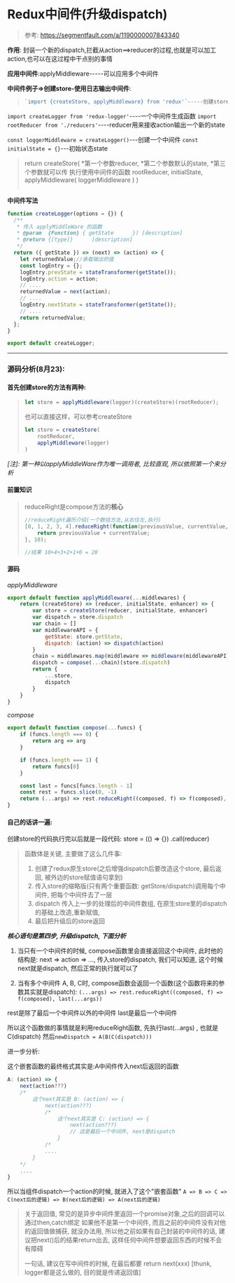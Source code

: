 # Redux中间件(升级dispatch)

> 参考: https://segmentfault.com/a/1190000007843340

**作用**: 封装一个新的dispatch,拦截从action==>reducer的过程,也就是可以加工action,也可以在这过程中干点别的事情


**应用中间件**:applyMiddleware-----可以应用多个中间件

**中间件例子=>创建store-使用日志输出中间件**:
	
> ```javascript	
> `import {createStore, applyMiddleware} from 'redux'`-----创建store的函数,应用中间件的函数
`import createLogger from 'redux-logger'`----一个中间件生成函数
`import rootReducer from './reducers'`----reducer用来接收action输出一个新的state
>
`const loggerMiddleware = createLogger()`---创建一个中间件
`const initialState = {}`---初始状态state
> return createStore(
> 	*第一个参数reducer,
> 	*第二个参数默认的state,
> 	*第三个参数就可以传 执行使用中间件的函数
> 		rootReducer,
> 		initialState,
> 		applyMiddleware(
> 			loggerMiddleware
> 		)
> 	)
> ```

**中间件写法**

```javascript
function createLogger(options = {}) {
  /**
   * 传入 applyMiddleWare 的函数
   * @param  {Function} { getState      }) [description]
   * @return {[type]}      [description]
   */
  return ({ getState }) => (next) => (action) => {
    let returnedValue;//承载输出的值
    const logEntry = {};
    logEntry.prevState = stateTransformer(getState());
    logEntry.action = action;
    // .... 
    returnedValue = next(action);
    // ....
    logEntry.nextState = stateTransformer(getState());
    // ....
    return returnedValue;
  };
}

export default createLogger;
```
------

### 源码分析(8月23): 

#### 首先创建store的方法有两种:

> ```js
> let store = applyMiddleware(logger)(createStore)(rootReducer);
> ```
> 
> 也可以直接这样，可以参考createStore
> 
> ```js
> let store = createStore(
>     rootReducer,
>     applyMiddleware(logger)
> )
> ```


*[注]: 第一种以applyMiddleWare作为唯一调用者, 比较直观, 所以依照第一个来分析*

#### **前置知识**


> reduceRight是compose方法的**核心**
> 
> ```js
> //reduceRight遍历介绍(一个数组方法,从右往左,执行)
> [0, 1, 2, 3, 4].reduceRight(function(previousValue, currentValue, index, array) {
>     return previousValue + currentValue;
> }, 10);
> 
> //结果 10+4+3+2+1+0 = 20
> ```

#### 源码

*applyMiddleware*

```js
export default function applyMiddleware(...middlewares) {
    return (createStore) => (reducer, initialState, enhancer) => {
        var store = createStore(reducer, initialState, enhancer)
        var dispatch = store.dispatch
        var chain = []
        var middlewareAPI = {
            getState: store.getState,
            dispatch: (action) => dispatch(action)
        }
        chain = middlewares.map(middleware => middleware(middlewareAPI))
        dispatch = compose(...chain)(store.dispatch)
        return {
            ...store,
            dispatch
        }
    }
}
```
*compose*

```js
export default function compose(...funcs) {
    if (funcs.length === 0) {
        return arg => arg
    }

    if (funcs.length === 1) {
        return funcs[0]
    }

    const last = funcs[funcs.length - 1]
    const rest = funcs.slice(0, -1)
    return (...args) => rest.reduceRight((composed, f) => f(composed), last(...args))
}
```

#### 自己的话讲一遍:

创建store的代码执行完以后就是一段代码:
store = (() => {}) .call(reducer)

> 函数体是关键, 主要做了这么几件事: 
> 1. 创建了redux原生store(之后增强dispatch后要改造这个store, 最后返回, 被外边的store赋值语句拿到)
> 3. 传入store的缩略版(只有两个重要函数: getStore/dispatch)调用每个中间件,  把每个中间件去了一层
> 4. dispatch 传入上一步的处理后的中间件数组, 在原生store里的dispatch的基础上改造,重新赋值,
> 5. 最后把升级后的store返回

***核心语句是第四步, 升级dispatch, 下面分析***

1. 当只有一个中间件的时候, compose函数里会直接返回这个中间件, 此时他的结构是: next => action => ...,    传入store的dispatch,  我们可以知道, 这个时候next就是dispatch,  然后正常的执行就可以了

2. 当有多个中间件 A, B, C时, compose函数会返回一个函数(这个函数将来的参数其实就是dispatch):
`(...args) => rest.reduceRight((composed, f) => f(composed), last(...args))`

rest是除了最后一个中间件以外的中间件
last是最后一个中间件

所以这个函数做的事情就是利用reduceRight函数, 先执行last(...args) , 也就是C(dispatch)
然后`newDispatch = A(B(C(dispatch)))`

进一步分析:

这个嵌套函数的最终格式其实是:A中间件传入next后返回的函数

```js
A: (action) => {
    next(action???)
    /*
        这个next其实是 B: (action) => {
            next(action???)
            /*
                这个next其实是 C: (action) => {
                    next(action???)
                    // 这是最后一个中间件, next是dispatch
                }
            /*
            ....
        }
    */
    ....
}
```

所以当组件dispatch一个action的时候, 就进入了这个"嵌套函数"
`A => B => C => C(next后的逻辑) => B(next后的逻辑) => A(next后的逻辑)`


> 关于返回值,  常见的是异步中间件里返回一个promise对象,之后的回调可以通过then,catch绑定
>   如果他不是第一个中间件, 而且之前的中间件没有对他的返回值做捕获, 就没办法用, 所以他之前如果有自己封装的中间件的话, 建议把next()后的结果return出去, 这样任何中间件想要返回东西的时候不会有障碍
> 
> 一句话, 建议在写中间件的时候, 在最后都要 return next(xxx)  [thunk, logger都是这么做的, 目的就是传递返回值]